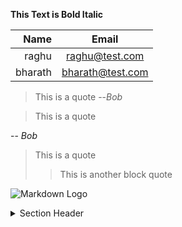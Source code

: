 **This Text is Bold Italic**

<!-- Tables -->
| Name | Email |
| ------: | :------: | 
| raghu | raghu@test.com |
| bharath | bharath@test.com |

> This is a quote
> --<cite>Bob</cite>

<!-- If you want the name to be outside, do something like this -->
> This is a quote
>
-- *Bob*


> This is a quote
>> This is another block quote


![Markdown Logo](https://markdown-here.com/img/icon256.png)


<details>
<summary>Section Header</summary>

Section Body text

- hello
- test

</details>